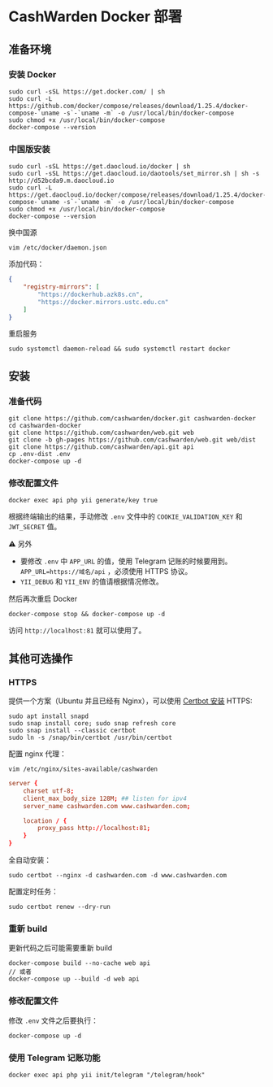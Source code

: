 # CashWarden Docker 部署

## 准备环境

### 安装 Docker

```shell
sudo curl -sSL https://get.docker.com/ | sh
sudo curl -L https://github.com/docker/compose/releases/download/1.25.4/docker-compose-`uname -s`-`uname -m` -o /usr/local/bin/docker-compose
sudo chmod +x /usr/local/bin/docker-compose
docker-compose --version
```

### 中国版安装

```shell
sudo curl -sSL https://get.daocloud.io/docker | sh
sudo curl -sSL https://get.daocloud.io/daotools/set_mirror.sh | sh -s http://d52bcda9.m.daocloud.io
sudo curl -L https://get.daocloud.io/docker/compose/releases/download/1.25.4/docker-compose-`uname -s`-`uname -m` -o /usr/local/bin/docker-compose
sudo chmod +x /usr/local/bin/docker-compose
docker-compose --version
```

换中国源

```shell
vim /etc/docker/daemon.json
```

添加代码：

```json
{
    "registry-mirrors": [
        "https://dockerhub.azk8s.cn",
        "https://docker.mirrors.ustc.edu.cn"
    ]
}
```

重启服务

```
sudo systemctl daemon-reload && sudo systemctl restart docker
```

## 安装

### 准备代码

```shell
git clone https://github.com/cashwarden/docker.git cashwarden-docker
cd cashwarden-docker
git clone https://github.com/cashwarden/web.git web
git clone -b gh-pages https://github.com/cashwarden/web.git web/dist
git clone https://github.com/cashwarden/api.git api
cp .env-dist .env
docker-compose up -d
```

### 修改配置文件

```shell
docker exec api php yii generate/key true
```

根据终端输出的结果，手动修改 `.env` 文件中的 `COOKIE_VALIDATION_KEY` 和 `JWT_SECRET` 值。

⚠️ 另外

- 要修改 `.env` 中 `APP_URL` 的值，使用 Telegram 记账的时候要用到。`APP_URL=https://域名/api` ，必须使用 HTTPS 协议。
- `YII_DEBUG` 和 `YII_ENV` 的值请根据情况修改。


然后再次重启 Docker

```shell
docker-compose stop && docker-compose up -d
```

访问 `http://localhost:81` 就可以使用了。

## 其他可选操作

### HTTPS

提供一个方案（Ubuntu 并且已经有 Nginx），可以使用 [Certbot 安装](https://certbot.eff.org/lets-encrypt/ubuntufocal-nginx) HTTPS:

```shell
sudo apt install snapd
sudo snap install core; sudo snap refresh core
sudo snap install --classic certbot
sudo ln -s /snap/bin/certbot /usr/bin/certbot
```

配置 nginx 代理：

```shell
vim /etc/nginx/sites-available/cashwarden
```

```conf
server {
    charset utf-8;
    client_max_body_size 128M; ## listen for ipv4
    server_name cashwarden.com www.cashwarden.com;

    location / {
        proxy_pass http://localhost:81;
    }
}
```

全自动安装：

```shell
sudo certbot --nginx -d cashwarden.com -d www.cashwarden.com
```

配置定时任务：

```shell
sudo certbot renew --dry-run
```

### 重新 build

更新代码之后可能需要重新 build

```shell
docker-compose build --no-cache web api
// 或者
docker-compose up --build -d web api
```

### 修改配置文件

修改 `.env` 文件之后要执行：

```shell
docker-compose up -d
```

### 使用 Telegram 记账功能

```shell
docker exec api php yii init/telegram "/telegram/hook"
```
